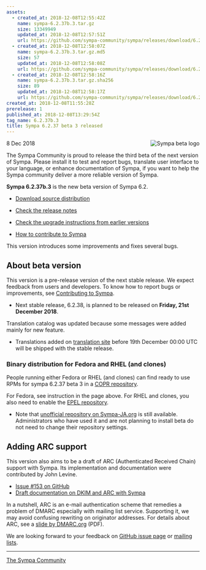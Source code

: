 ```yaml
---
assets:
  - created_at: 2018-12-08T12:55:42Z
    name: sympa-6.2.37b.3.tar.gz
    size: 13349949
    updated_at: 2018-12-08T12:57:51Z
    url: https://github.com/sympa-community/sympa/releases/download/6.2.37b.3/sympa-6.2.37b.3.tar.gz
  - created_at: 2018-12-08T12:58:07Z
    name: sympa-6.2.37b.3.tar.gz.md5
    size: 57
    updated_at: 2018-12-08T12:58:08Z
    url: https://github.com/sympa-community/sympa/releases/download/6.2.37b.3/sympa-6.2.37b.3.tar.gz.md5
  - created_at: 2018-12-08T12:58:16Z
    name: sympa-6.2.37b.3.tar.gz.sha256
    size: 89
    updated_at: 2018-12-08T12:58:17Z
    url: https://github.com/sympa-community/sympa/releases/download/6.2.37b.3/sympa-6.2.37b.3.tar.gz.sha256
created_at: 2018-12-08T11:55:28Z
prerelease: 1
published_at: 2018-12-08T13:29:54Z
tag_name: 6.2.37b.3
title: Sympa 6.2.37 beta 3 released
---
```


<img align="right" src="https://www.sympa.org/_media/logos/old/sympa_beta.png" title="Sympa beta logo"/> 8 Dec 2018

The Sympa Community is proud to release the third beta of the next version of Sympa. Please install it to test and report bugs, translate user interface to your language, or enhance documentation of Sympa, if you want to help the Sympa community deliver a more reliable version of Sympa.

**Sympa 6.2.37b.3** is the new beta version of Sympa 6.2.

  - [Download source distribution](https://github.com/sympa-community/sympa/releases/download/6.2.37b.3/sympa-6.2.37b.3.tar.gz)

  - [Check the release notes](https://github.com/sympa-community/sympa/blob/6.2.37b.3/NEWS.md)

  - [Check the upgrade instructions from earlier versions](https://sympa-community.github.io/manual/upgrade/notes.html)

  - [How to contribute to Sympa](https://github.com/sympa-community/sympa/blob/6.2.37b.3/CONTRIBUTING.md)

This version introduces some improvements and fixes several bugs.

About beta version
---------------------

This version is a pre-release version of the next stable release.  We expect feedback from users and developers.  To know how to report bugs or improvements, see [Contributing to Sympa](https://github.com/sympa-community/sympa/blob/6.2.37b.3/CONTRIBUTING.md).

  - Next stable release, 6.2.38, is planned to be released on **Friday, 21st December 2018**.

Translation catalog was updated because some messages were added mainly for new feature.

  - Translations added on [translation site](https://translate.sympa.org/) before 19th December 00:00 UTC will be shipped with the stable release.

### Binary distribution for Fedora and RHEL (and clones)

People running either Fedora or RHEL (and clones) can find ready to use RPMs for sympa 6.2.37 beta 3 in a [COPR repository](https://copr.fedorainfracloud.org/coprs/xavierb/sympa/).

For Fedora, see instruction in the page above.  For RHEL and clones, you also need to enable the [EPEL repository](https://www.fedoraproject.org/wiki/EPEL).

  * Note that [unofficial repository on Sympa-JA.org](http://sympa-ja.org/download/rhel/) is still available.  Administrators who have used it and are not planning to install beta do not need to change their repository settings.

Adding ARC support
------------------

This version also aims to be a draft of ARC (Authenticated Received Chain) support with Sympa.  Its implementation and documentation were contributed by John Levine.
  - [Issue #153 on GitHub](https://github.com/sympa-community/sympa/issues/153)
  - [Draft documentation on DKIM and ARC with Sympa](https://sympa-community.github.io/manual/customize/dkim-arc.html)

In a nutshell, ARC is an e-mail authentication scheme that remedies a problem of DMARC especially with mailing list service.  Supporting it, we may avoid confusing rewriting on originator addresses.  For details about ARC, see a [slide by DMARC.org](https://dmarc.org/presentations/ARC-Overview-2016Q3-v01.pdf) (PDF).

We are looking forward to your feedback on [GitHub issue page](https://github.com/sympa-community/sympa/issues/153) or [mailing lists](https://sympa-community.github.io/community/lists.html).

----
[The Sympa Community](https://github.com/sympa-community)
